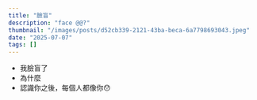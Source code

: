 ```yaml
---
title: "臉盲"
description: "face @@?"
thumbnail: "/images/posts/d52cb339-2121-43ba-beca-6a7798693043.jpeg"
date: "2025-07-07"
tags: []
---
```

- 我臉盲了
- 為什麼
- 認識你之後，每個人都像你😯
